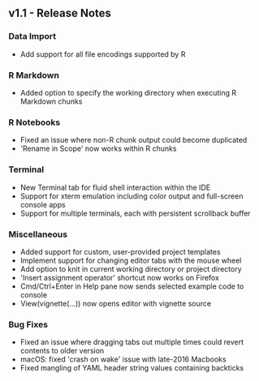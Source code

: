 ## v1.1 - Release Notes

### Data Import

* Add support for all file encodings supported by R

### R Markdown

* Added option to specify the working directory when executing R Markdown chunks

### R Notebooks

* Fixed an issue where non-R chunk output could become duplicated
* 'Rename in Scope' now works within R chunks

### Terminal

* New Terminal tab for fluid shell interaction within the IDE
* Support for xterm emulation including color output and full-screen console apps
* Support for multiple terminals, each with persistent scrollback buffer

### Miscellaneous

* Added support for custom, user-provided project templates
* Implement support for changing editor tabs with the mouse wheel
* Add option to knit in current working directory or project directory
* 'Insert assignment operator' shortcut now works on Firefox
* Cmd/Ctrl+Enter in Help pane now sends selected example code to console
* View(vignette(...)) now opens editor with vignette source

### Bug Fixes

* Fixed an issue where dragging tabs out multiple times could revert contents to older version
* macOS: fixed 'crash on wake' issue with late-2016 Macbooks
* Fixed mangling of YAML header string values containing backticks 

